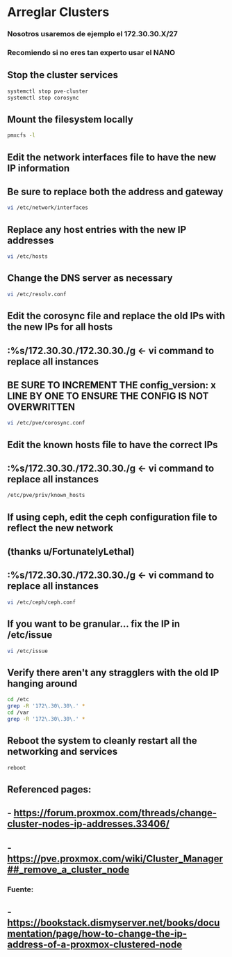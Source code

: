 # Arreglar Clusters
### Nosotros usaremos de ejemplo el 172.30.30.X/27
### Recomiendo si no eres tan experto usar el NANO

## Stop the cluster services
```bash
systemctl stop pve-cluster
systemctl stop corosync
```
## Mount the filesystem locally
```bash
pmxcfs -l
```
## Edit the network interfaces file to have the new IP information
## Be sure to replace both the address and gateway
```bash
vi /etc/network/interfaces
```
## Replace any host entries with the new IP addresses
```bash
vi /etc/hosts
```
## Change the DNS server as necessary
```bash
vi /etc/resolv.conf
```
## Edit the corosync file and replace the old IPs with the new IPs for all hosts
## :%s/172\.30\.30\./172.30.30./g   <- vi command to replace all instances
## BE SURE TO INCREMENT THE config_version: x LINE BY ONE TO ENSURE THE CONFIG IS NOT OVERWRITTEN
```bash
vi /etc/pve/corosync.conf
```
## Edit the known hosts file to have the correct IPs
## :%s/172\.30\.30\./172.30.30./g   <- vi command to replace all instances
```bash
/etc/pve/priv/known_hosts   
```
## If using ceph, edit the ceph configuration file to reflect the new network
## (thanks u/FortunatelyLethal)
## :%s/172\.30\.30\./172.30.30./g   <- vi command to replace all instances
```bash
vi /etc/ceph/ceph.conf
```
## If you want to be granular... fix the IP in /etc/issue
```bash
vi /etc/issue
```
## Verify there aren't any stragglers with the old IP hanging around
```bash
cd /etc
grep -R '172\.30\.30\.' *
cd /var
grep -R '172\.30\.30\.' *
```
## Reboot the system to cleanly restart all the networking and services
```bash
reboot
```
## Referenced pages:
## - https://forum.proxmox.com/threads/change-cluster-nodes-ip-addresses.33406/
## - https://pve.proxmox.com/wiki/Cluster_Manager##_remove_a_cluster_node


### Fuente:
## - https://bookstack.dismyserver.net/books/documentation/page/how-to-change-the-ip-address-of-a-proxmox-clustered-node
